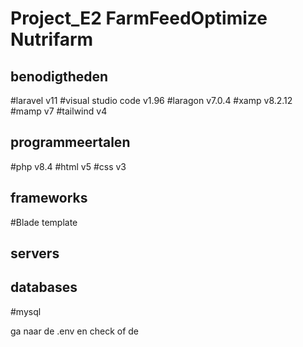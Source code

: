 # Project_E2 FarmFeedOptimize Nutrifarm 

## benodigtheden 
#laravel v11 
#visual studio code v1.96
#laragon v7.0.4
#xamp v8.2.12
#mamp v7
#tailwind v4

## programmeertalen
#php v8.4
#html  v5
#css v3 

## frameworks
#Blade template 

## servers 

## databases
#mysql

ga naar de .env en check of de 

